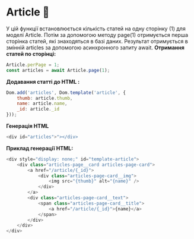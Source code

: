 # Article 📃
У цій функції встановлюється кількість статей на одну сторінку (1) для моделі Article. Потім за допомогою методу page(1) отримується перша сторінка статей, які знаходяться в базі даних. Результат отримується в змінній articles за допомогою асинхронного запиту await.
**Отримання статей по сторінці:**
```javascript
Article.perPage = 1;
const articles = await Article.page(1);
```
**Додавання статті до HTML :**
```javascript
Dom.add('articles', Dom.template('article', {
	thumb: article.thumb,
	name: article.name,
	_id: article._id
}));
```
**Генерація HTML**
```javascript
<div id="articles">"></div>
```
**Приклад генерації HTML:**
```javascript
<div style="display: none;" id="template-article">
	<div class="articles-page__card articles-page-card">
		<a href="/article/{_id}">
			<div class="articles-page-card__img">
				<img src="{thumb}" alt="{name}" />
			</div>
		</a>
		<div class="articles-page-card__text">
			<span class="articles-page-card__title">
				<a href="/article/{_id}">{name}</a>
			</span>
		</div>
	</div>
</div>
```
